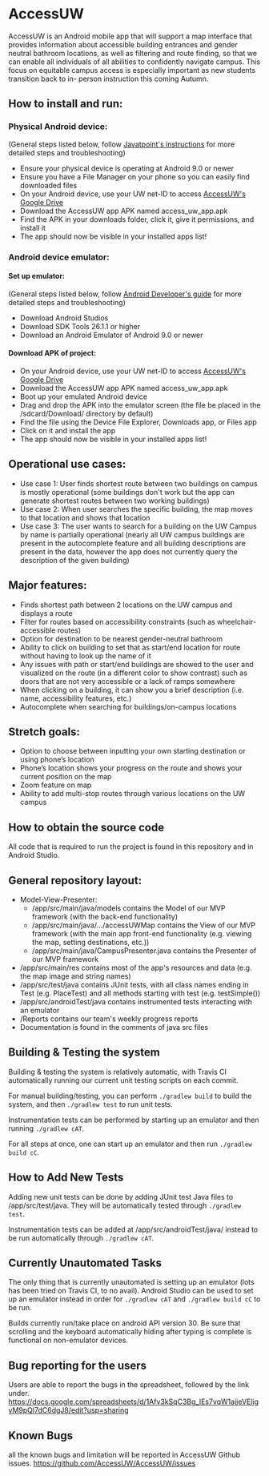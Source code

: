 # AccessUW
AccessUW is an Android mobile app that will support a map interface that provides information about 
accessible building entrances and gender neutral bathroom locations, as well as filtering and route 
finding, so that we can enable all individuals of all abilities to confidently navigate campus. This 
focus on equitable campus access is especially important as new students transition back to in-
person instruction this coming Autumn.

## How to install and run:
### Physical Android device:
(General steps listed below, follow [Javatpoint's instructions](https://www.javatpoint.com/how-to-install-apk-on-android#:~:text=Copy%20the%20downloaded%20APK%20file,tap%20on%20it%20to%20install) for more detailed steps and troubleshooting)
- Ensure your physical device is operating at Android 9.0 or newer
- Ensure you have a File Manager on your phone so you can easily find downloaded files
- On your Android device, use your UW net-ID to access [AccessUW's Google Drive](https://drive.google.com/drive/folders/15NJg1pMImN9zvDMFNJpA-DUkWg-hoXbQ?usp=sharing)
- Download the AccessUW app APK named access_uw_app.apk
- Find the APK in your downloads folder, click it, give it permissions, and install it
- The app should now be visible in your installed apps list!
### Android device emulator:
#### Set up emulator:
(General steps listed below, follow [Android Developer's guide](https://developer.android.com/studio/run/emulator) for more detailed steps and troubleshooting)
- Download Android Studios
- Download SDK Tools 26.1.1 or higher
- Download an Android Emulator of Android 9.0 or newer
#### Download APK of project:
- On your Android device, use your UW net-ID to access [AccessUW's Google Drive](https://drive.google.com/drive/folders/15NJg1pMImN9zvDMFNJpA-DUkWg-hoXbQ?usp=sharing)
- Download the AccessUW app APK named access_uw_app.apk
- Boot up your emulated Android device
- Drag and drop the APK into the emulator screen (the file be placed in the /sdcard/Download/ directory by default)
- Find the file using the Device File Explorer, Downloads app, or Files app
- Click on it and install the app
- The app should now be visible in your installed apps list!

## Operational use cases:
- Use case 1: User finds shortest route between two buildings on campus is mostly operational (some
    buildings don't work but the app can generate shortest routes between two working buildings)
- Use case 2: When user searches the specific building, the map moves to that location and shows that location
- Use case 3: The user wants to search for a building on the UW Campus by name is partially operational
    (nearly all UW campus buildings are present in the autocomplete feature and all building descriptions
    are present in the data, however the app does not currently query the description of the given building)

## Major features:
- Finds shortest path between 2 locations on the UW campus and displays a route
- Filter for routes based on accessibility constraints (such as wheelchair-accessible routes)
- Option for destination to be nearest gender-neutral bathroom
- Ability to click on building to set that as start/end location for route without having to look up 
the name of it
- Any issues with path or start/end buildings are showed to the user and visualized on the route (in 
a different color to show contrast) such as doors that are not very accessible or a lack of ramps 
somewhere
- When clicking on a building, it can show you a brief description (i.e. name, accessibility 
features, etc.)
- Autocomplete when searching for buildings/on-campus locations

## Stretch goals:
- Option to choose between inputting your own starting destination or using phone’s location
- Phone’s location shows your progress on the route and shows your current position on the map
- Zoom feature on map
- Ability to add multi-stop routes through various locations on the UW campus

## How to obtain the source code
All code that is required to run the project is found in this repository and in Android Studio.

## General repository layout:
- Model-View-Presenter:
    - /app/src/main/java/models contains the Model of our MVP framework (with the back-end functionality)
    - /app/src/main/java/.../accessUWMap contains the View of our MVP framework (with the main app front-end functionality (e.g. viewing the
        map, setting destinations, etc.))
    - /app/src/main/java/CampusPresenter.java contains the Presenter of our MVP framework
- /app/src/main/res contains most of the app's resources and data (e.g. the map image and string names)
- /app/src/test/java contains JUnit tests, with all class names ending in Test (e.g. PlaceTest) and all methods starting with test (e.g. testSimple())
- /app/src/androidTest/java contains instrumented tests interacting with an emulator
- /Reports contains our team's weekly progress reports
- Documentation is found in the comments of java src files

## Building & Testing the system
Building & testing the system is relatively automatic, with Travis CI automatically running our current unit testing scripts on each commit.

For manual building/testing, you can perform `./gradlew build` to build the system, and then `./gradlew test` to run unit tests.

Instrumentation tests can be performed by starting up an emulator and then running `./gradlew cAT`.

For all steps at once, one can start up an emulator and then run `./gradlew build cC`.

## How to Add New Tests
Adding new unit tests can be done by adding JUnit test Java files to /app/src/test/java. They will be automatically tested through `./gradlew test`.

Instrumentation tests can be added at /app/src/androidTest/java/ instead to be run automatically through `./gradlew cAT`.

## Currently Unautomated Tasks
The only thing that is currently unautomated is setting up an emulator (lots has been tried on Travis CI, to no avail). Android Studio can be used to set up an emulator instead in order for `./gradlew cAT` and `./gradlew build cC` to be run.

Builds currently run/take place on android API version 30. Be sure that scrolling and the keyboard automatically hiding after typing is complete is functional on non-emulator devices.

## Bug reporting for the users
Users are able to report the bugs in the spreadsheet, followed by the link under.
https://docs.google.com/spreadsheets/d/1Afv3kSqC3Bg_IEs7vqW1ajjeVEligyM9pQl7dC6dgJ8/edit?usp=sharing

## Known Bugs
all the known bugs and limitation will be reported in AccessUW Github issues.
https://github.com/AccessUW/AccessUW/issues
